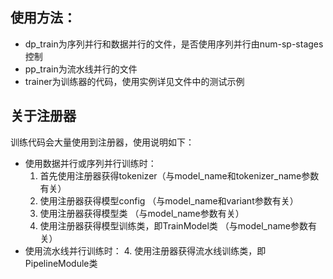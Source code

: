 ## 使用方法：
- dp_train为序列并行和数据并行的文件，是否使用序列并行由num-sp-stages控制
- pp_train为流水线并行的文件
- trainer为训练器的代码，使用实例详见文件中的测试示例

## 关于注册器
训练代码会大量使用到注册器，使用说明如下：
- 使用数据并行或序列并行训练时：
    1. 首先使用注册器获得tokenizer（与model_name和tokenizer_name参数有关）
    2. 使用注册器获得模型config （与model_name和variant参数有关）
    3. 使用注册器获得模型类 （与model_name参数有关）
    4. 使用注册器获得模型训练类，即TrainModel类 （与model_name参数有关）
- 使用流水线并行训练时：
    4. 使用注册器获得流水线训练类，即PipelineModule类